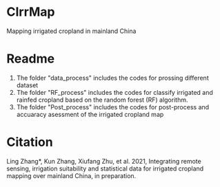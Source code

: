 # CIrrMap
Mapping irrigated cropland in mainland China

# Readme
1. The folder "data_process" includes the codes for prossing different dataset 
2. The folder "RF_process" includes the codes for classify irrigated and rainfed cropland based on the random forest (RF) algorithm.
3. The folder "Post_process" includes the codes for post-process and accuaracy asessment of the irrigated cropland map


# Citation
Ling Zhang*, Kun Zhang, Xiufang Zhu, et al. 2021, Integrating remote sensing, irrigation suitability and statistical data for irrigated cropland mapping over mainland China, in preparation.
